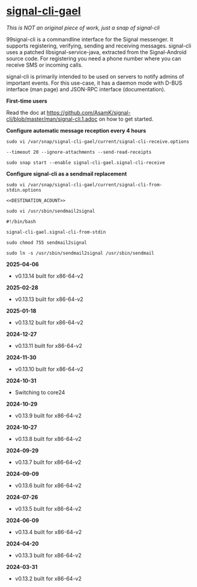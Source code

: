 # [signal-cli-gael](https://snapcraft.io/signal-cli-gael)

_This is NOT an original piece of work, just a snap of signal-cli_

99signal-cli is a commandline interface for the Signal messenger. It supports registering, verifying, sending and receiving messages. signal-cli uses a patched libsignal-service-java, extracted from the Signal-Android source code. For registering you need a phone number where you can receive SMS or incoming calls.

signal-cli is primarily intended to be used on servers to notify admins of important events. For this use-case, it has a daemon mode with D-BUS interface (man page) and JSON-RPC interface (documentation).

**First-time users**

Read the doc at https://github.com/AsamK/signal-cli/blob/master/man/signal-cli.1.adoc on how to get started.

**Configure automatic message reception every 4 hours**

`sudo vi /var/snap/signal-cli-gael/current/signal-cli-receive.options`

```
--timeout 20 --ignore-attachments --send-read-receipts
```

`sudo snap start --enable signal-cli-gael.signal-cli-receive`

**Configure signal-cli as a sendmail replacement**

`sudo vi /var/snap/signal-cli-gael/current/signal-cli-from-stdin.options`

```
<<DESTINATION_ACOUNT>>
```

`sudo vi /usr/sbin/sendmail2signal`

```
#!/bin/bash

signal-cli-gael.signal-cli-from-stdin
```

`sudo chmod 755 sendmail2signal`

`sudo ln -s /usr/sbin/sendmail2signal /usr/sbin/sendmail`

**2025-04-06**
* v0.13.14 built for x86-64-v2

**2025-02-28**
* v0.13.13 built for x86-64-v2

**2025-01-18**
* v0.13.12 built for x86-64-v2

**2024-12-27**
* v0.13.11 built for x86-64-v2

**2024-11-30**
* v0.13.10 built for x86-64-v2

**2024-10-31**
* Switching to core24

**2024-10-29**
* v0.13.9 built for x86-64-v2

**2024-10-27**
* v0.13.8 built for x86-64-v2

**2024-09-29**
* v0.13.7 built for x86-64-v2

**2024-09-09**
* v0.13.6 built for x86-64-v2

**2024-07-26**
* v0.13.5 built for x86-64-v2

**2024-06-09**
* v0.13.4 built for x86-64-v2

**2024-04-20**
* v0.13.3 built for x86-64-v2

**2024-03-31**
* v0.13.2 built for x86-64-v2
